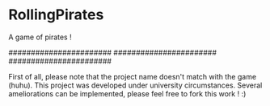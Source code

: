 RollingPirates
==============

A game of pirates !

#######################
#######################
#######################

First of all, please note that the project name doesn't match with the game (huhu).
This project was developed under university circumstances. Several ameliorations can be implemented,
please feel free to fork this work ! :)
